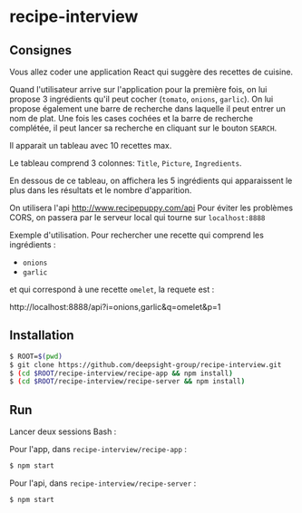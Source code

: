 # recipe-interview

## Consignes

Vous allez coder une application React qui suggère des recettes de cuisine.

Quand l'utilisateur arrive sur l'application pour la première fois, on lui propose 3 ingrédients qu'il peut cocher (`tomato`, `onions`, `garlic`). On lui propose également une barre de recherche dans laquelle il peut entrer un nom de plat. Une fois les cases cochées et la barre de recherche complétée, il peut lancer sa recherche en cliquant sur le bouton `SEARCH`.

Il apparait un tableau avec 10 recettes max.

Le tableau comprend 3 colonnes: `Title`, `Picture`, `Ingredients`.

En dessous de ce tableau, on affichera les 5 ingrédients qui apparaissent le plus dans les résultats et le nombre d'apparition.

On utilisera l'api http://www.recipepuppy.com/api
Pour éviter les problèmes CORS, on passera par le serveur local qui tourne sur `localhost:8888`

Exemple d'utilisation. Pour rechercher une recette qui comprend les ingrédients :

- `onions`
- `garlic`

et qui correspond à une recette `omelet`, la requete est :

http://localhost:8888/api?i=onions,garlic&q=omelet&p=1

## Installation

```bash
$ ROOT=$(pwd)
$ git clone https://github.com/deepsight-group/recipe-interview.git
$ (cd $ROOT/recipe-interview/recipe-app && npm install)
$ (cd $ROOT/recipe-interview/recipe-server && npm install)
```

## Run

Lancer deux sessions Bash :

Pour l'app, dans `recipe-interview/recipe-app` :

```bash
$ npm start
```

Pour l'api, dans `recipe-interview/recipe-server` :

```bash
$ npm start
```
